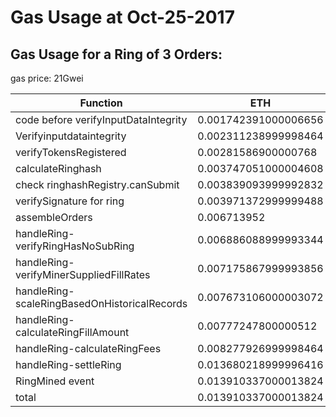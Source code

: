 # Gas Usage at Oct-25-2017

## Gas Usage for a Ring of 3 Orders:  
   gas price: 21Gwei
    
| Function                                       |        ETH           |
| ------                                         | ------               |
| code before verifyInputDataIntegrity           | 0.001742391000006656 |
| Verifyinputdataintegrity                       | 0.002311238999998464 |
| verifyTokensRegistered                         | 0.00281586900000768  |
| calculateRinghash                              | 0.003747051000004608 |
| check ringhashRegistry.canSubmit               | 0.003839093999992832 |
| verifySignature for ring                       | 0.003971372999999488 |
| assembleOrders                                 | 0.006713952          |
| handleRing-verifyRingHasNoSubRing              | 0.006886088999993344 |
| handleRing-verifyMinerSuppliedFillRates        | 0.007175867999993856 |
| handleRing-scaleRingBasedOnHistoricalRecords   | 0.007673106000003072 |
| handleRing-calculateRingFillAmount             | 0.00777247800000512  |
| handleRing-calculateRingFees                   | 0.008277926999998464 |
| handleRing-settleRing                          | 0.013680218999996416 |
| RingMined event                                | 0.013910337000013824 |
| total                                          | 0.013910337000013824 |
    

